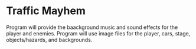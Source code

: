 # Traffic Mayhem

Program will provide the baackground music and sound effects for the player and enemies.
Program will use image files for the player, cars, stage, objects/hazards, and backgrounds.
